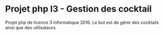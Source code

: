 # Projet php l3 - Gestion des cocktail

Projet php de licence 3 informatique 2016. Le but est de gérer des cocktails ainsi que des utilisateurs.
